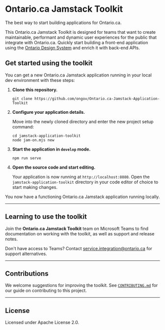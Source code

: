 # Ontario.ca Jamstack Toolkit

The best way to start building applications for Ontario.ca.

This Ontario.ca Jamstack Toolkit is designed for teams that want to create maintainable, performant and dynamic user experiences for the public that integrate with Ontario.ca. Quickly start building a front-end application using the [Ontario Design System](https://designsystem.ontario.ca/) and enrich it with back-end APIs.

## Get started using the toolkit

You can get a new Ontario.ca Jamstack application running in your local dev environment with these steps:

1. **Clone this repository.**

   ```shell
   git clone https://github.com/ongov/Ontario.ca-Jamstack-Application-Toolkit
   ```

2. **Configure your application details.**

   Move into the newly cloned directory and enter the new project setup command:

   ```shell
   cd jamstack-application-toolkit
   node jam-on.mjs new
   ```

3. **Start the application in `develop` mode.**

   ```shell
   npm run serve
   ```

4. **Open the source code and start editing.**

   Your application is now running at `http://localhost:8080`. Open the `jamstack-application-toolkit` directory in your code editor of choice to start making changes.

You now have a functioning Ontario.ca Jamstack application running locally.

---

## Learning to use the toolkit

Join the **Ontario.ca Jamstack Toolkit** team on Microsoft Teams to find documentation on working with the toolkit, as well as support and release notes.

Don't have access to Teams? Contact [service.integration@ontario.ca](mailto:service.integration@ontario.ca) for support alternatives.

---

## Contributions

We welcome suggestions for improving the toolkit. See [`CONTRIBUTING.md`](CONTRIBUTING.md) for our guide on contributing to this project.

---

## License

Licensed under Apache License 2.0.
